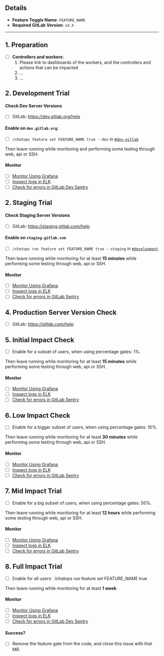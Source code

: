## Details
- **Feature Toggle Name**: `FEATURE_NAME`
- **Required GitLab Version**: `vX.X`

--------------------------------------------------------------------------------

## 1. Preparation

- [ ] **Controllers and workers**:
  1. Please link to dashboards of the workers, and the controllers and actions that can be impacted
  2. ...
  3. ...

## 2. Development Trial

#### Check Dev Server Versions
- [ ] GitLab: https://dev.gitlab.org/help

#### Enable on `dev.gitlab.org`:
- [ ] `/chatops feature set FEATURE_NAME true --dev` in [`#dev-gitlab`](https://gitlab.slack.com/messages/C6WQ87MU3)

Then leave running while monitoring and performing some testing through web, api or SSH.

#### Monitor

- [ ] [Monitor Using Grafana](https://dashboards.gitlab.net)
- [ ] [Inspect logs in ELK](https://log.gitlab.net/app/kibana)
- [ ] [Check for errors in GitLab Dev Sentry](https://sentry.gitlab.net/gitlab/devgitlaborg/?query=is%3Aunresolved)

## 2. Staging Trial

#### Check Staging Server Versions
- [ ] GitLab: https://staging.gitlab.com/help

#### Enable on `staging.gitlab.com`
- [ ] `/chatops run feature set FEATURE_NAME true --staging` in [`#development`](https://gitlab.slack.com/messages/C02PF508L/)

Then leave running while monitoring for at least **15 minutes** while performing some testing through web, api or SSH.

#### Monitor

- [ ] [Monitor Using Grafana](https://dashboards.gitlab.net)
- [ ] [Inspect logs in ELK](https://log.gitlab.net/app/kibana)
- [ ] [Check for errors in GitLab Sentry](https://sentry.gitlab.net/gitlab/gitlabcom/?query=is%3Aunresolved)

## 4. Production Server Version Check

- [ ] GitLab: https://gitlab.com/help

## 5. Initial Impact Check

- [ ] Enable for a subset of users, when using percentage gates: 1%.

Then leave running while monitoring for at least **15 minutes** while performing some testing through web, api or SSH.

#### Monitor

- [ ] [Monitor Using Grafana](https://dashboards.gitlab.net)
- [ ] [Inspect logs in ELK](https://log.gitlab.net/app/kibana)
- [ ] [Check for errors in GitLab Sentry](https://sentry.gitlab.net/gitlab/gitlabcom/?query=is%3Aunresolved)

## 6. Low Impact Check

- [ ] Enable for a bigger subset of users, when using percentage gates: 10%.

Then leave running while monitoring for at least **30 minutes** while performing some testing through web, api or SSH.

#### Monitor

- [ ] [Monitor Using Grafana](https://dashboards.gitlab.net)
- [ ] [Inspect logs in ELK](https://log.gitlab.net/app/kibana)
- [ ] [Check for errors in GitLab Sentry](https://sentry.gitlab.net/gitlab/gitlabcom/?query=is%3Aunresolved)

## 7. Mid Impact Trial

- [ ] Enable for a big subset of users, when using percentage gates: 50%.

Then leave running while monitoring for at least **12 hours** while performing some testing through web, api or SSH.

#### Monitor

- [ ] [Monitor Using Grafana](https://dashboards.gitlab.net)
- [ ] [Inspect logs in ELK](https://log.gitlab.net/app/kibana)
- [ ] [Check for errors in GitLab Sentry](https://sentry.gitlab.net/gitlab/gitlabcom/?query=is%3Aunresolved)

## 8. Full Impact Trial

- [ ] Enable for all users: `/chatops run feature set FEATURE_NAME true

Then leave running while monitoring for at least **1 week**.

#### Monitor

- [ ] [Monitor Using Grafana](https://dashboards.gitlab.net)
- [ ] [Inspect logs in ELK](https://log.gitlab.net/app/kibana)
- [ ] [Check for errors in GitLab Dev Sentry](https://sentry.gitlab.net/gitlab/devgitlaborg/?query=is%3Aunresolved)

#### Success?

- [ ] Remove the feature gate from the code, and close this issue with that MR.
